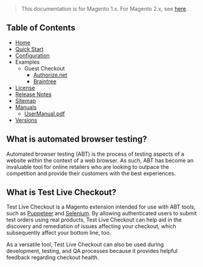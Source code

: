 <blockquote class="important">This documentation is for Magento 1.x. For Magento 2.x, see <a href="https://nickolasburr.github.io/docs/magento/extensions/2.x/testlivecheckout/latest/">here</a>.</blockquote>

## Table of Contents

- [Home](https://nickolasburr.github.io/docs/magento/extensions/1.x/testlivecheckout/latest/)
- [Quick Start](https://nickolasburr.github.io/docs/magento/extensions/1.x/testlivecheckout/latest/quickstart/)
- [Configuration](https://nickolasburr.github.io/docs/magento/extensions/1.x/testlivecheckout/latest/configuration/)
- Examples
    + Guest Checkout
        - [Authorize.net](https://nickolasburr.github.io/docs/magento/extensions/1.x/testlivecheckout/latest/examples/guest-checkout/authorizenet/)
        - [Braintree](https://nickolasburr.github.io/docs/magento/extensions/1.x/testlivecheckout/latest/examples/guest-checkout/braintree/)
- [License](https://nickolasburr.github.io/docs/magento/extensions/1.x/testlivecheckout/LICENSE.txt)
- [Release Notes](https://nickolasburr.github.io/docs/magento/extensions/1.x/testlivecheckout/RELEASE_NOTES.txt)
- [Sitemap](https://nickolasburr.github.io/docs/magento/extensions/1.x/testlivecheckout/latest/sitemap.xml)
- [Manuals](https://nickolasburr.github.io/docs/magento/extensions/1.x/testlivecheckout/latest/manuals/)
    + [UserManual.pdf](https://nickolasburr.github.io/docs/magento/extensions/1.x/testlivecheckout/latest/manuals/UserManual.pdf)
- [Versions](https://nickolasburr.github.io/docs/magento/extensions/1.x/testlivecheckout/)

## What is automated browser testing?

Automated browser testing (ABT) is the process of testing aspects of a website within the context of a web browser. As such, ABT has become
an invaluable tool for online retailers who are looking to outpace the competition and provide their customers with the best experiences.

## What is Test Live Checkout?

Test Live Checkout is a Magento extension intended for use with ABT tools, such as [Puppeteer](https://github.com/GoogleChrome/puppeteer) and [Selenium](https://www.seleniumhq.org).
By allowing authenticated users to submit test orders using real products, Test Live Checkout can help aid in the discovery and remediation of issues affecting your checkout, which
subsequently affect your bottom line, too.

As a versatile tool, Test Live Checkout can also be used during development, testing, and QA processes because it provides helpful feedback regarding checkout health.
